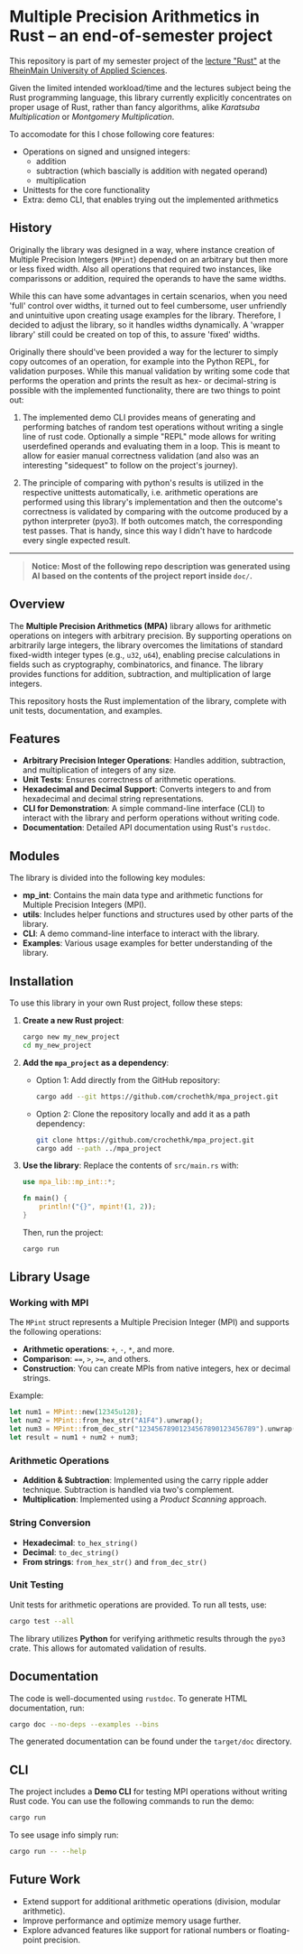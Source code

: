 # Multiple Precision Arithmetics in Rust – an end-of-semester project

This repository is part of my semester project of the 
[lecture "Rust"](https://github.com/FaCAHell/rusty) at the
[RheinMain University of Applied Sciences](https://www.hs-rm.de/en/).

Given the limited intended workload/time and the lectures subject being the Rust
programming language, this library currently explicitly concentrates on proper
usage of Rust, rather than fancy algorithms, alike _Karatsuba Multiplication_ or
_Montgomery Multiplication_.

To accomodate for this I chose following core features:
- Operations on signed and unsigned integers:
    - addition
    - subtraction (which bascially is addition with negated operand)
    - multiplication
- Unittests for the core functionality
- Extra: demo CLI, that enables trying out the implemented arithmetics

## History
Originally the library was designed in a way, where instance creation of Multiple
Precision Integers (`MPint`) depended on an arbitrary but then more or less fixed width.
Also all operations that required two instances, like comparissons or addition, required
the operands to have the same widths.

While this can have some advantages in certain scenarios, when you need 'full'
control over widths, it turned out to feel cumbersome, user unfriendly and unintuitive
upon creating usage examples for the library.
Therefore, I decided to adjust the library, so it handles widths dynamically.
A 'wrapper library' still could be created on top of this, to assure 'fixed' widths.

Originally there should've been provided a way for the lecturer to simply copy
outcomes of an operation, for example into the Python REPL, for validation purposes.
While this manual validation by writing some code that performs the operation and 
prints the result as hex- or decimal-string is possible with the implemented functionality,
there are two things to point out:

1) The implemented demo CLI provides means of generating and performing batches 
of random test operations without writing a single line of rust code. Optionally
a simple "REPL" mode allows for writing userdefined operands and evaluating them in a
loop. This is meant to allow for easier manual correctness validation (and also
was an interesting "sidequest" to follow on the project's journey).

2) The principle of comparing with python's results is utilized in the respective
unittests automatically, i.e. arithmetic operations are performed using this 
library's implementation and then the outcome's correctness is validated by 
comparing with the outcome produced by a python interpreter (pyo3). If both outcomes
match, the corresponding test passes.
That is handy, since this way I didn't have to hardcode every single expected result.

---
> **Notice: Most of the following repo description was generated using AI based on the contents of the project report inside `doc/`.**

## Overview
The **Multiple Precision Arithmetics (MPA)** library allows for arithmetic operations on integers with arbitrary precision. By supporting operations on arbitrarily large integers, the library overcomes the limitations of standard fixed-width integer types (e.g., `u32`, `u64`), enabling precise calculations in fields such as cryptography, combinatorics, and finance. The library provides functions for addition, subtraction, and multiplication of large integers.

This repository hosts the Rust implementation of the library, complete with unit tests, documentation, and examples.

## Features
- **Arbitrary Precision Integer Operations**: Handles addition, subtraction, and multiplication of integers of any size.
- **Unit Tests**: Ensures correctness of arithmetic operations.
- **Hexadecimal and Decimal Support**: Converts integers to and from hexadecimal and decimal string representations.
- **CLI for Demonstration**: A simple command-line interface (CLI) to interact with the library and perform operations without writing code.
- **Documentation**: Detailed API documentation using Rust's `rustdoc`.

## Modules
The library is divided into the following key modules:
- **mp_int**: Contains the main data type and arithmetic functions for Multiple Precision Integers (MPI).
- **utils**: Includes helper functions and structures used by other parts of the library.
- **CLI**: A demo command-line interface to interact with the library.
- **Examples**: Various usage examples for better understanding of the library.

## Installation

To use this library in your own Rust project, follow these steps:

1. **Create a new Rust project**:
   ```bash
   cargo new my_new_project
   cd my_new_project
   ```

2. **Add the `mpa_project` as a dependency**:
   - Option 1: Add directly from the GitHub repository:
     ```bash
     cargo add --git https://github.com/crochethk/mpa_project.git
     ```
   - Option 2: Clone the repository locally and add it as a path dependency:
     ```bash
     git clone https://github.com/crochethk/mpa_project.git
     cargo add --path ../mpa_project
     ```

3. **Use the library**:
   Replace the contents of `src/main.rs` with:
   ```rust
   use mpa_lib::mp_int::*;

   fn main() {
       println!("{}", mpint!(1, 2));
   }
   ```
   Then, run the project:
   ```bash
   cargo run
   ```

## Library Usage

### Working with MPI
The `MPint` struct represents a Multiple Precision Integer (MPI) and supports the following operations:
- **Arithmetic operations**: `+`, `-`, `*`, and more.
- **Comparison**: `==`, `>`, `>=`, and others.
- **Construction**: You can create MPIs from native integers, hex or decimal strings.

Example:
```rust
let num1 = MPint::new(12345u128);
let num2 = MPint::from_hex_str("A1F4").unwrap();
let num3 = MPint::from_dec_str("12345678901234567890123456789").unwrap();
let result = num1 + num2 + num3;
```

### Arithmetic Operations
- **Addition & Subtraction**: Implemented using the carry ripple adder technique. Subtraction is handled via two's complement.
- **Multiplication**: Implemented using a *Product Scanning* approach.

### String Conversion
- **Hexadecimal**: `to_hex_string()`
- **Decimal**: `to_dec_string()`
- **From strings**: `from_hex_str()` and `from_dec_str()`

### Unit Testing
Unit tests for arithmetic operations are provided. To run all tests, use:
```bash
cargo test --all
```

The library utilizes **Python** for verifying arithmetic results through the `pyo3` crate. This allows for automated validation of results.

## Documentation
The code is well-documented using `rustdoc`. To generate HTML documentation, run:
```bash
cargo doc --no-deps --examples --bins
```
The generated documentation can be found under the `target/doc` directory.

## CLI
The project includes a **Demo CLI** for testing MPI operations without writing Rust code. You can use the following commands to run the demo:
```bash
cargo run
```

To see usage info simply run:
```bash
cargo run -- --help
```

## Future Work
- Extend support for additional arithmetic operations (division, modular arithmetic).
- Improve performance and optimize memory usage further.
- Explore advanced features like support for rational numbers or floating-point precision.



